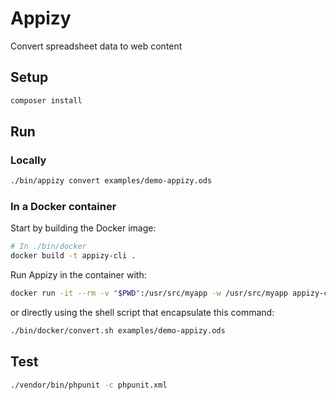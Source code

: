 # Appizy

Convert spreadsheet data to web content

## Setup

```bash
composer install
```

## Run

### Locally

```bash
./bin/appizy convert examples/demo-appizy.ods
```

### In a Docker container

Start by building the Docker image:

```bash
# In ./bin/docker
docker build -t appizy-cli .
```

Run Appizy in the container with:

```bash
docker run -it --rm -v "$PWD":/usr/src/myapp -w /usr/src/myapp appizy-cli ./bin/appizy convert examples/demo-appizy.ods
```

or directly using the shell script that encapsulate this command:

```bash
./bin/docker/convert.sh examples/demo-appizy.ods
```

## Test

```bash
./vendor/bin/phpunit -c phpunit.xml
```
